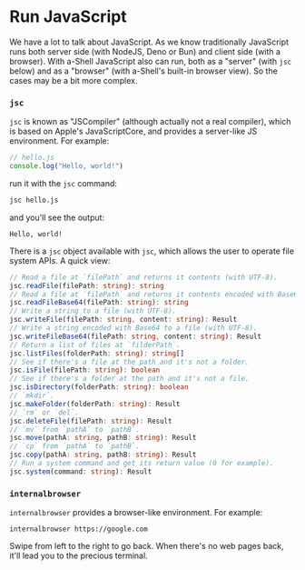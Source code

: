 # Run JavaScript

We have a lot to talk about JavaScript. As we know traditionally JavaScript runs both server side (with NodeJS, Deno or Bun) and client side (with a browser). With a-Shell JavaScript also can run, both as a "server" (with `jsc` below) and as a "browser" (with a-Shell's built-in browser view). So the cases may be a bit more complex.

### `jsc`

`jsc` is known as "JSCompiler" (although actually not a real compiler), which is based on Apple's JavaScriptCore, and provides a server-like JS environment. For example:

```js
// hello.js
console.log("Hello, world!")
```

run it with the `jsc` command:

```sh
jsc hello.js
```

and you'll see the output:

```
Hello, world!
```

There is a `jsc` object available with `jsc`, which allows the user to operate file system APIs. A quick view:

```ts
// Read a file at `filePath` and returns it contents (with UTF-8).
jsc.readFile(filePath: string): string
// Read a file at `filePath` and returns it contents encoded with Base64.
jsc.readFileBase64(filePath: string): string
// Write a string to a file (with UTF-8).
jsc.writeFile(filePath: string, content: string): Result
// Write a string encoded with Base64 to a file (with UTF-8).
jsc.writeFileBase64(filePath: string, content: string): Result
// Return a list of files at `filderPath`.
jsc.listFiles(folderPath: string): string[]
// See if there's a file at the path and it's not a folder.
jsc.isFile(filePath: string): boolean
// See if there's a folder at the path and it's not a file.
jsc.isDirectory(folderPath: string): boolean
// `mkdir`.
jsc.makeFolder(folderPath: string): Result
// `rm` or `del`.
jsc.deleteFile(filePath: string): Result
// `mv` from `pathA` to `pathB`.
jsc.move(pathA: string, pathB: string): Result
// `cp` from `pathA` to `pathB`.
jsc.copy(pathA: string, pathB: string): Result
// Run a system command and get its return value (0 for example).
jsc.system(command: string): Result
```

### `internalbrowser`

`internalbrowser` provides a browser-like environment. For example:

```
internalbrowser https://google.com
```

Swipe from left to the right to go back. When there's no web pages back, it'll lead you to the precious terminal.